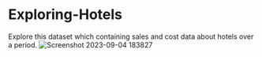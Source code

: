 # Exploring-Hotels
Explore this dataset which containing sales and cost data about hotels over a period.
![Screenshot 2023-09-04 183827](https://github.com/3laa3adel/Exploring-Hotels/assets/83848766/1d92df10-0798-469b-b038-eae1be9cafc5)
